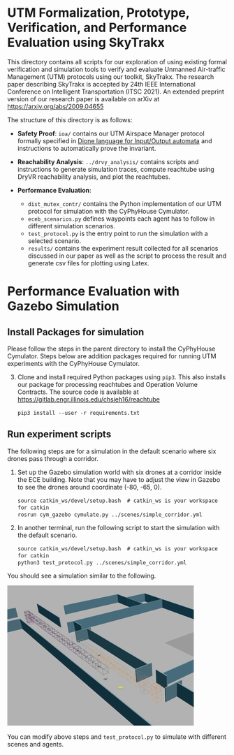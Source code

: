 UTM Formalization, Prototype, Verification, and Performance Evaluation using SkyTrakx
======================================================================================

This directory contains all scripts for our exploration of using existing formal verification and simulation tools to
verify and evaluate Unmanned Air-traffic Management (UTM) protocols using our toolkit, SkyTrakx.
The research paper describing SkyTrakx is accepted by 24th IEEE International Conference on Intelligent Transportation (ITSC 2021).
An extended preprint version of our research paper is available on arXiv at https://arxiv.org/abs/2009.04655


The structure of this directory is as follows:

* **Safety Proof**:
  `ioa/` contains our UTM Airspace Manager protocol formally specified in 
  [Dione language for Input/Output automata](https://doi.org/10.1007/978-3-030-34968-4_13) and
  instructions to automatically prove the invariant. 

* **Reachability Analysis**:
   `../drvy_analysis/` contains scripts and instructions to generate simulation traces, compute reachtube
   using DryVR reachability analysis, and plot the reachtubes.

* **Performance Evaluation**:

  + `dist_mutex_contr/` contains the Python implementation of our UTM protocol for simulation with the CyPhyHouse Cymulator.  
  + `eceb_scenarios.py` defines waypoints each agent has to follow in different simulation scenarios.
  + `test_protocol.py` is the entry point to run the simulation with a selected scenario.
  + `results/` contains the experiment result collected for all scenarios discussed in our paper as well as
    the script to process the result and generate csv files for plotting using Latex.


Performance Evaluation with Gazebo Simulation
=============================================

Install Packages for simulation
-------------------------------

Please follow the steps in the parent directory to install the CyPhyHouse Cymulator.
Steps below are addition packages required for running UTM experiments with the CyPhyHouse Cymulator.

3. Clone and install required Python packages using `pip3`.
   This also installs our package for processing reachtubes and Operation Volume Contracts.
   The source code is available at https://gitlab.engr.illinois.edu/chsieh16/reachtube
   ```shell
   pip3 install --user -r requirements.txt
   ```


Run experiment scripts
----------------------

The following steps are for a simulation in the default scenario where six drones pass through a corridor.

1. Set up the Gazebo simulation world with six drones at a corridor inside the ECE building.
   Note that you may have to adjust the view in Gazebo to see the drones around coordinate (-80, -65, 0).
   ```shell
   source catkin_ws/devel/setup.bash  # catkin_ws is your workspace for catkin
   rosrun cym_gazebo cymulate.py ../scenes/simple_corridor.yml
   ```

2. In another terminal, run the following script to start the simulation with the default scenario.
   ```shell
   source catkin_ws/devel/setup.bash  # catkin_ws is your workspace for catkin
   python3 test_protocol.py ../scenes/simple_corridor.yml
   ```

You should see a simulation similar to the following.

![UTM simulated with six drones passing through a corridor](utm-simple_corridor-6_drones.gif)

You can modify above steps and `test_protocol.py` to simulate with different scenes and agents.

